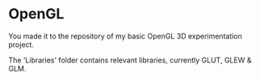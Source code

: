 # OpenGL
You made it to the repository of my basic OpenGL 3D experimentation project.

The 'Libraries' folder contains relevant libraries, currently GLUT, GLEW & GLM.
